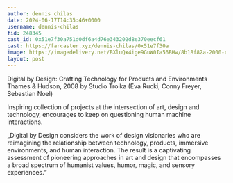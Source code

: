 ```yaml
---
author: dennis chilas
date: 2024-06-17T14:35:46+0000
username: dennis-chilas
fid: 248345
cast_id: 0x51e7f30a751d0df6a4d76e343202d8e370eecf61
cast: https://farcaster.xyz/dennis-chilas/0x51e7f30a
image: https://imagedelivery.net/BXluQx4ige9GuW0Ia56BHw/8b18f82a-2000-48e8-73c3-801256a80f00/original
layout: post
---
```


Digital by Design: Crafting Technology for Products and Environments
Thames & Hudson, 2008
by Studio Troika (Eva Rucki, Conny Freyer, Sebastian Noel)

Inspiring collection of projects at the intersection of art, design and technology, encourages to keep on questioning human machine interactions.

„Digital by Design considers the work of design visionaries who are reimagining the relationship between technology, products, immersive environments, and human interaction. The result is a captivating assessment of pioneering approaches in art and design that encompasses a broad spectrum of humanist values, humor, magic, and sensory experiences.“

<img src='https://imagedelivery.net/BXluQx4ige9GuW0Ia56BHw/8b18f82a-2000-48e8-73c3-801256a80f00/original' alt='' referrerpolicy='no-referrer'/>
